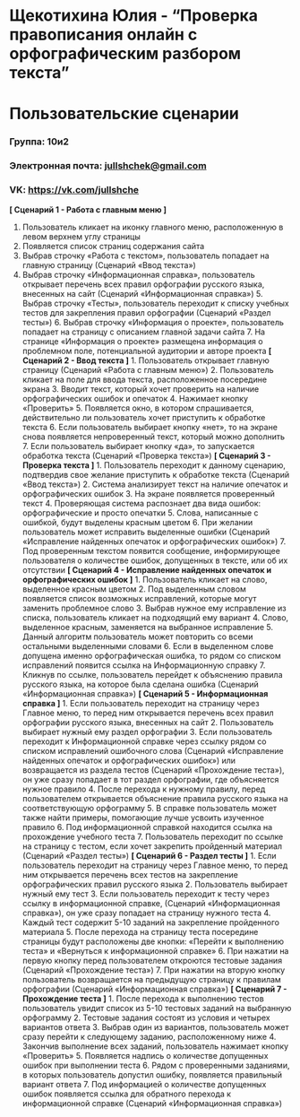# Щекотихина Юлия - “Проверка правописания онлайн с орфографическим разбором текста”
# Пользовательские сценарии
		

### Группа: 10и2
### Электронная почта: jullshchek@gmail.com
### VK: https://vk.com/jullshche
		
**[ Сценарий 1 - Работа с главным меню ]**
1. Пользователь кликает на иконку главного меню, расположенную в левом верхнем углу страницы
2. Появляется список страниц содержания сайта
3. Выбрав строчку «Работа с текстом», пользователь попадает на главную страницу (Сценарий «Ввод текста»)
4. Выбрав строчку «Информационная справка», пользователь открывает перечень всех правил орфографии русского языка, внесенных на сайт (Сценарий «Информационная справка»)
		5. Выбрав строчку «Тесты», пользователь переходит к списку учебных тестов для закрепления правил орфографии (Сценарий «Раздел тесты»)
		6. Выбрав строчку «Информация о проекте», пользователь попадает на страницу с описанием главной задачи сайта
		7. На странице «Информация о проекте» размещена информация о проблемном поле, потенциальной аудитории и авторе проекта
		**[ Сценарий 2 - Ввод текста ]**
		1. Пользователь открывает главную страницу (Сценарий «Работа с главным меню»)
		2. Пользователь кликает на поле для ввода текста, расположенное посередине экрана
		3. Вводит текст, который хочет проверить на наличие орфографических ошибок и опечаток
		4. Нажимает кнопку «Проверить»
		5. Появляется окно, в котором спрашивается, действительно ли пользователь хочет приступить к обработке текста
		6. Если пользователь выбирает кнопку «нет», то на экране снова появляется непроверенный текст, который можно дополнить
		7. Если пользователь выбирает кнопку «да», то запускается обработка текста (Сценарий «Проверка текста»)
		**[ Сценарий 3 - Проверка текста ]**
		1. Пользователь переходит к данному сценарию, подтвердив свое желание приступить к обработке текста (Сценарий «Ввод текста»)
		2. Система анализирует текст на наличие опечаток и орфографических ошибок
		3. На экране появляется проверенный текст 
		4. Проверяющая система распознает два вида ошибок: орфографические и просто опечатки
		5. Слова, написанные с ошибкой, будут выделены красным цветом
		6. При желании пользователь может исправить выделенные ошибки (Сценарий «Исправление найденных опечаток и орфографических ошибок»)
		7. Под проверенным текстом появится сообщение, информирующее пользователя о количестве ошибок, допущенных в тексте, или об их отсутствии
		**[ Сценарий 4 - Исправление найденных опечаток и орфографических ошибок ]**
		1. Пользователь кликает на слово, выделенное красным цветом
		2. Под выделенным словом появляется список возможных исправлений, которые могут заменить проблемное слово
		3. Выбрав нужное ему исправление из списка, пользователь кликает на подходящий ему вариант
		4. Слово, выделенное красным, заменяется на выбранное исправление
		5. Данный алгоритм пользователь может повторить со всеми остальными выделенными словами
		6. Если в выделенном слове допущена именно орфографическая ошибка, то рядом со списком исправлений появится ссылка на Информационную справку
		7. Кликнув по ссылке, пользователь перейдет к объяснению правила русского языка, на которое была сделана ошибка (Сценарий «Информационная справка»)
		**[ Сценарий 5 - Информационная справка ]**
		1. Если пользователь переходит на страницу через Главное меню, то перед ним открывается перечень всех правил орфографии русского языка, внесенных на сайт
		2. Пользователь выбирает нужный ему раздел орфографии
		3. Если пользователь переходит к Информационной справке через ссылку рядом со списком исправлений ошибочного слова (Сценарий «Исправление найденных опечаток и орфографических ошибок») или возвращается из раздела тестов (Сценарий «Прохождение теста»), он уже сразу попадает в тот раздел орфографии, где объясняется нужное правило
		4. После перехода к нужному правилу, перед пользователем открывается объяснение правила русского языка на соответствующую орфограмму 
		5. В справке пользователь может также найти примеры, помогающие лучше усвоить изученное правило
		6. Под информационной справкой находится ссылка на прохождение учебного теста
		7. Пользователь переходит по ссылке на страницу с тестом, если хочет закрепить пройденный материал (Сценарий «Раздел тесты»)
		**[ Сценарий 6 - Раздел тесты ]** 
		1. Если пользователь переходит на страницу через Главное меню, то перед ним открывается перечень всех тестов на закрепление орфографических правил русского языка
		2. Пользователь выбирает нужный ему тест 
		3. Если пользователь переходит к тесту через ссылку в информационной справке, (Сценарий «Информационная справка»), он уже сразу попадает на страницу нужного теста 
		4. Каждый тест содержит 5-10 заданий на закрепление пройденного материала
		5. После перехода на страницу теста посередине страницы будут расположены две кнопки: «Перейти к выполнению теста» и «Вернуться к информационной справке»
		6. При нажатии на первую кнопку перед пользователем откроются тестовые задания (Сценарий «Прохождение теста»)
		7. При нажатии на вторую кнопку пользователь возвращается на предыдущую страницу к правилам орфографии (Сценарий «Информационная справка»)
		**[ Сценарий 7 - Прохождение теста ]**
		1. После перехода к выполнению тестов пользователь увидит список из 5-10 тестовых заданий на выбранную орфограмму
		2. Тестовые задания состоят из условия и четырех вариантов ответа
		3. Выбрав один из вариантов, пользователь может сразу перейти к следующему заданию, расположенному ниже
		4. Закончив выполнение всех заданий, пользователь нажимает кнопку «Проверить»
		5. Появляется надпись о количестве допущенных ошибок при выполнении теста
		6. Рядом с проверенными заданиями, в которых пользователь допустил ошибку, появляется правильный вариант ответа 
		7. Под информацией о количестве допущенных ошибок появляется ссылка для обратного перехода к информационной справке (Сценарий «Информационная справка»)




